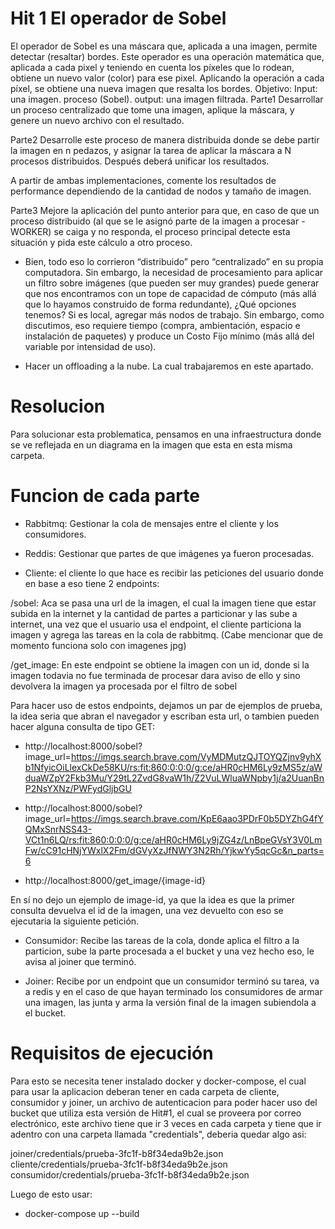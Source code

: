 # Hit 1 El operador de Sobel 

El operador de Sobel es una máscara que, aplicada a una imagen, permite detectar (resaltar) bordes. Este operador es una operación matemática que, aplicada a cada pixel y teniendo en cuenta los píxeles que lo rodean, obtiene un nuevo valor (color) para ese pixel. Aplicando la operación a cada píxel, se obtiene una nueva imagen que resalta los bordes.
Objetivo: 
Input: una imagen. 
proceso (Sobel).
output: una imagen filtrada.
Parte1 
Desarrollar un proceso centralizado que tome una imagen, aplique la máscara, y genere un nuevo archivo con el resultado. 

Parte2 
Desarrolle este proceso de manera distribuida donde se debe partir la imagen en n pedazos, y asignar la tarea de aplicar la máscara a N procesos distribuidos. Después deberá unificar los resultados. 

A partir de ambas implementaciones, comente los resultados de performance dependiendo de la cantidad de nodos y tamaño de imagen.

Parte3 
Mejore la aplicación del punto anterior para que, en caso de que un proceso distribuido (al que se le asignó parte de la imagen a procesar - WORKER) se caiga y no responda, el proceso principal detecte esta situación y pida este cálculo a otro proceso.

- Bien, todo eso lo corrieron “distribuido” pero “centralizado” en su propia computadora. Sin embargo, la necesidad de procesamiento para aplicar un filtro sobre imágenes (que pueden ser muy grandes) puede generar que nos encontramos con un tope de capacidad de cómputo (más allá que lo hayamos construido de forma redundante), ¿Qué opciones tenemos?
Si es local, agregar más nodos de trabajo. Sin embargo, como discutimos, eso requiere tiempo (compra, ambientación, espacio e instalación de paquetes) y produce un Costo Fijo mínimo (más allá del variable por intensidad de uso). 

- Hacer un offloading a la nube. La cual trabajaremos en este apartado. 

# Resolucion

Para solucionar esta problematica, pensamos en una infraestructura donde se ve reflejada en un diagrama en la imagen que esta en esta misma carpeta.

# Funcion de cada parte

- Rabbitmq: Gestionar la cola de mensajes entre el cliente y los consumidores.

- Reddis: Gestionar que partes de que imágenes ya fueron procesadas.

- Cliente: el cliente lo que hace es recibir las peticiones del usuario donde en base a eso tiene 2 endpoints:

/sobel: Aca se pasa una url de la imagen, el cual la imagen tiene que estar subida en la internet y la cantidad de partes a particionar y las sube a internet, una vez que el usuario usa el endpoint, el cliente particiona la imagen y agrega las tareas en la cola de rabbitmq. (Cabe mencionar que de momento funciona solo con imagenes jpg)

/get_image: En este endpoint se obtiene la imagen con un id, donde si la imagen todavia no fue terminada de procesar dara aviso de ello y sino devolvera la imagen ya procesada por el filtro de sobel

Para hacer uso de estos endpoints, dejamos un par de ejemplos de prueba, la idea seria que abran el navegador y escriban esta url, o tambien pueden hacer alguna consulta de tipo GET:

- http://localhost:8000/sobel?image_url=https://imgs.search.brave.com/VyMDMutzQJTOYQZjnv9yhXb1NfyicOiLlexCkDe58KU/rs:fit:860:0:0:0/g:ce/aHR0cHM6Ly9zMS5z/aWduaWZpY2Fkb3Mu/Y29tL2ZvdG8vaW1h/Z2VuLWluaWNpby1j/a2UuanBnP2NsYXNz/PWFydGljbGU

- http://localhost:8000/sobel?image_url=https://imgs.search.brave.com/KpE6aao3PDrF0b5DYZhG4fYQMxSnrNSS43-VCt1n6LQ/rs:fit:860:0:0:0/g:ce/aHR0cHM6Ly9jZG4z/LnBpeGVsY3V0LmFw/cC91cHNjYWxlX2Fm/dGVyXzJfNWY3N2Rh/YjkwYy5qcGc&n_parts=6

- http://localhost:8000/get_image/{image-id}

En sí no dejo un ejemplo de image-id, ya que la idea es que la primer consulta devuelva el id de la imagen, una vez devuelto con eso se ejecutaria la siguiente petición.

- Consumidor: Recibe las tareas de la cola, donde aplica el filtro a la particion, sube la parte procesada a el bucket y una vez hecho eso, le avisa al joiner que terminó.

- Joiner: Recibe por un endpoint que un consumidor terminó su tarea, va a redis y en el caso de que hayan terminado los consumidores de armar una imagen, las junta y arma la versión final de la imagen subiendola a el bucket.

# Requisitos de ejecución

Para esto se necesita tener instalado docker y docker-compose, el cual para usar la aplicacion deberan tener en cada carpeta de cliente, consumidor y joiner, un archivo de autenticacion para poder hacer uso del bucket que utiliza esta versión de Hit#1, el cual se proveera por correo electrónico, este archivo tiene que ir 3 veces en cada carpeta y tiene que ir adentro con una carpeta llamada "credentials", deberia quedar algo asi:

joiner/credentials/prueba-3fc1f-b8f34eda9b2e.json
cliente/credentials/prueba-3fc1f-b8f34eda9b2e.json
consumidor/credentials/prueba-3fc1f-b8f34eda9b2e.json

Luego de esto usar:

- docker-compose up --build


